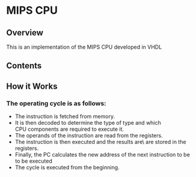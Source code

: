 # MIPS CPU

## Overview 
This is an implementation of the MIPS CPU developed in VHDL

## Contents

## How it Works

### The operating cycle is as follows:
- The instruction is fetched from memory. 
- It is then decoded to determine the type of type and which\
CPU components are required to execute it. 
- The operands of the instruction are read from the registers. 
- The instruction is then executed and the results are\ 
are stored in the registers. 
- Finally, the PC calculates the new address of the next instruction to be\
to be executed 
- The cycle is executed from the beginning.
